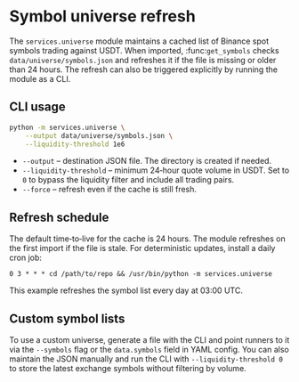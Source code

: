 # Symbol universe refresh

The `services.universe` module maintains a cached list of Binance spot
symbols trading against USDT.  When imported, :func:`get_symbols` checks
``data/universe/symbols.json`` and refreshes it if the file is missing or
older than 24 hours.  The refresh can also be triggered explicitly by
running the module as a CLI.

## CLI usage

```bash
python -m services.universe \
    --output data/universe/symbols.json \
    --liquidity-threshold 1e6
```

* ``--output`` – destination JSON file.  The directory is created if needed.
* ``--liquidity-threshold`` – minimum 24‑hour quote volume in USDT.  Set to
  ``0`` to bypass the liquidity filter and include all trading pairs.
* ``--force`` – refresh even if the cache is still fresh.

## Refresh schedule

The default time‑to‑live for the cache is 24 hours.  The module refreshes
on the first import if the file is stale.  For deterministic updates,
install a daily cron job:

```
0 3 * * * cd /path/to/repo && /usr/bin/python -m services.universe
```

This example refreshes the symbol list every day at 03:00 UTC.

## Custom symbol lists

To use a custom universe, generate a file with the CLI and point runners to
it via the ``--symbols`` flag or the ``data.symbols`` field in YAML config.
You can also maintain the JSON manually and run the CLI with
``--liquidity-threshold 0`` to store the latest exchange symbols without
filtering by volume.
